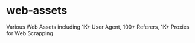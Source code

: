 # web-assets
Various Web Assets including 1K+ User Agent, 100+ Referers, 1K+ Proxies for Web Scrapping


